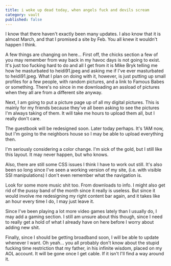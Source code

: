```yaml
---
title: i woke up dead today, when angels fuck and devils scream
category: vault
published: false
---
```


I know that there haven't exactly been many updates. I also know that it is
almost March, and that I promised a site by Feb. You all knew it wouldn't
happen I think.

A few things are changing on here... First off, the chicks section a few of
you may remember from way back in my havoc days is not going to exist. It's
just too fucking hard to do and all I get from it is Mike Bryk telling me how
he masturbated to heidi91.jpeg and asking me if I've ever masturbated to
heidi91.jpeg. What I plan on doing with it, however, is just putting up small
profiles for a few people, with random pictures, and a link to Famous Babes or
something. There's no since in me downloading an assload of pictures when they
all are from a different site anyway.

Next, I am going to put a picture page up of all my digital pictures. This is
mainly for my friends because they've all been asking to see the pictures I'm
always taking of them. It will take me hours to upload them all, but I really
don't care.

The guestbook will be redesigned soon. Later today perhaps. It's 1AM now, but
I'm going to the neighbors house so I may be able to upload everything then.

I'm seriously considering a color change. I'm sick of the gold, but I still
like this layout. It may never happen, but who knows.

Also, there are still some CSS issues I think I have to work out still. It's
also been so long since I've seen a working version of my site, (i.e. with
visible SSI manipulations) I don't even remember what the navigation is.

Look for some more music shit too. From downloads to info. I might also get
rid of the pussy band of the month since it really is useless. But since it
would involve me redesigning my right content bar again, and it takes like an
hour every time I do, I may just leave it.

Since I've been playing a lot more video games lately than I usually do, I may
add a gaming section. I still am unsure about this though, since I need to
really get a hold of what I already have on here before I worry about adding
new shit.

Finally, since I should be getting broadband soon, I will be able to update
whenever I want. Oh yeah... you all probably don't know about the stupid
fucking time restriction that my father, in his infinite wisdom, placed on my
AOL account. It will be gone once I get cable. If it isn't I'll find a way
around it.

